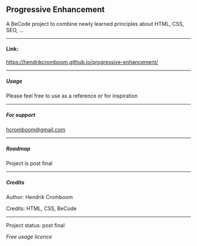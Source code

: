 ## Progressive Enhancement

A BeCode project to combine newly learned principles about HTML, CSS, SEO, ...

---

#### Link:



https://hendrikcromboom.github.io/progressive-enhancement/

---

##### Usage


Please feel free to use as a reference or for inspiration

---

##### For support

hcromboom@gmail.com

---

##### Roadmap

Project is post final

---

##### Credits

Author: Hendrik Cromboom

Credits: HTML, CSS, BeCode


---


Project status: post final

*Free usage licence*

